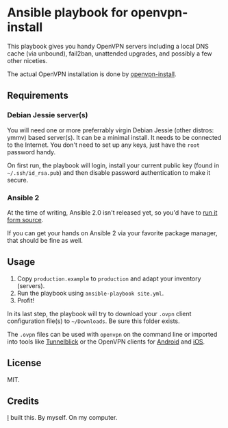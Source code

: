 # Ansible playbook for openvpn-install

This playbook gives you handy OpenVPN servers including a local DNS cache (via unbound), fail2ban, unattended upgrades, and possibly a few other niceties.

The actual OpenVPN installation is done by [openvpn-install](https://github.com/Nyr/openvpn-install).

## Requirements

### Debian Jessie server(s)

You will need one or more preferrably virgin Debian Jessie (other distros: ymmv) based server(s). It can be a minimal install. It needs to be connected to the Internet. You don't need to set up any keys, just have the `root` password handy.

On first run, the playbook will login, install your current public key (found in `~/.ssh/id_rsa.pub`) and then disable password authentication to make it secure.

### Ansible 2

At the time of writing, Ansible 2.0 isn't released yet, so you'd have to [run it form source](http://docs.ansible.com/ansible/intro_installation.html#running-from-source).

If you can get your hands on Ansible 2 via your favorite package manager, that should be fine as well.

## Usage

1. Copy `production.example` to `production` and adapt your inventory (servers).
2. Run the playbook using `ansible-playbook site.yml`.
3. Profit!

In its last step, the playbook will try to download your `.ovpn` client configuration file(s) to `~/Downloads`. Be sure this folder exists.

The `.ovpn` files can be used with `openvpn` on the command line or imported into tools like [Tunnelblick](https://tunnelblick.net/) or the OpenVPN clients for [Android](https://play.google.com/store/apps/details?id=net.openvpn.openvpn) and [iOS](https://itunes.apple.com/de/app/openvpn-connect/id590379981?mt=8).

## License

MIT.

## Credits

[I](http://jan.sh) built this. By myself. On my computer.
